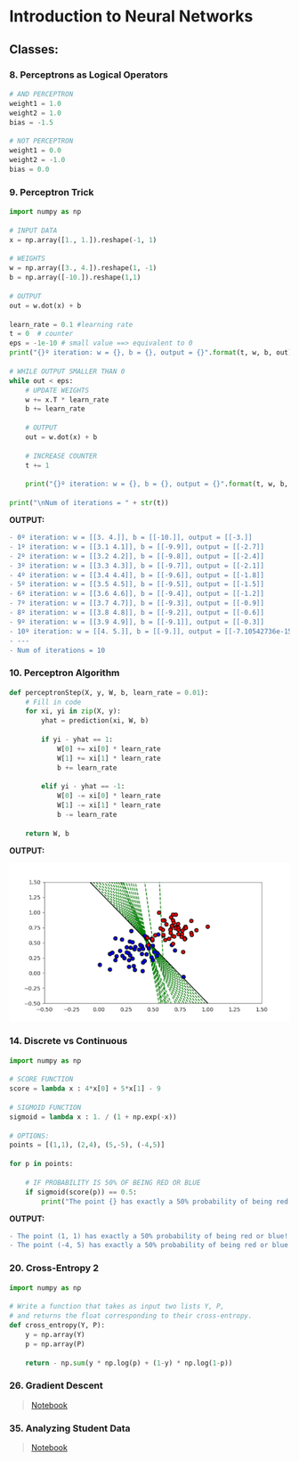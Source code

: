 # Introduction to Neural Networks

## Classes:

### 8. Perceptrons as Logical Operators

```python
# AND PERCEPTRON
weight1 = 1.0
weight2 = 1.0
bias = -1.5

# NOT PERCEPTRON
weight1 = 0.0
weight2 = -1.0
bias = 0.0
```

### 9. Perceptron Trick

```python
import numpy as np

# INPUT DATA
x = np.array([1., 1.]).reshape(-1, 1)

# WEIGHTS
w = np.array([3., 4.]).reshape(1, -1)
b = np.array([-10.]).reshape(1,1)

# OUTPUT
out = w.dot(x) + b

learn_rate = 0.1 #learning rate
t = 0  # counter
eps = -1e-10 # small value ==> equivalent to 0
print("{}º iteration: w = {}, b = {}, output = {}".format(t, w, b, out))

# WHILE OUTPUT SMALLER THAN 0
while out < eps:
    # UPDATE WEIGHTS
    w += x.T * learn_rate
    b += learn_rate
    
    # OUTPUT
    out = w.dot(x) + b
    
    # INCREASE COUNTER
    t += 1
    
    print("{}º iteration: w = {}, b = {}, output = {}".format(t, w, b, out))
    
print("\nNum of iterations = " + str(t))
```

**OUTPUT:**
```diff
- 0º iteration: w = [[3. 4.]], b = [[-10.]], output = [[-3.]]
- 1º iteration: w = [[3.1 4.1]], b = [[-9.9]], output = [[-2.7]]
- 2º iteration: w = [[3.2 4.2]], b = [[-9.8]], output = [[-2.4]]
- 3º iteration: w = [[3.3 4.3]], b = [[-9.7]], output = [[-2.1]]
- 4º iteration: w = [[3.4 4.4]], b = [[-9.6]], output = [[-1.8]]
- 5º iteration: w = [[3.5 4.5]], b = [[-9.5]], output = [[-1.5]]
- 6º iteration: w = [[3.6 4.6]], b = [[-9.4]], output = [[-1.2]]
- 7º iteration: w = [[3.7 4.7]], b = [[-9.3]], output = [[-0.9]]
- 8º iteration: w = [[3.8 4.8]], b = [[-9.2]], output = [[-0.6]]
- 9º iteration: w = [[3.9 4.9]], b = [[-9.1]], output = [[-0.3]]
- 10º iteration: w = [[4. 5.]], b = [[-9.]], output = [[-7.10542736e-15]]
- ---
- Num of iterations = 10
```

### 10. Perceptron Algorithm

```python
def perceptronStep(X, y, W, b, learn_rate = 0.01):
    # Fill in code
    for xi, yi in zip(X, y):
        yhat = prediction(xi, W, b)

        if yi - yhat == 1:
            W[0] += xi[0] * learn_rate
            W[1] += xi[1] * learn_rate
            b += learn_rate

        elif yi - yhat == -1:
            W[0] -= xi[0] * learn_rate
            W[1] -= xi[1] * learn_rate
            b -= learn_rate
        
    return W, b
```

**OUTPUT:**

![c10](docs/perceptron-algorithm.png)

### 14. Discrete vs Continuous

```python
import numpy as np

# SCORE FUNCTION
score = lambda x : 4*x[0] + 5*x[1] - 9

# SIGMOID FUNCTION
sigmoid = lambda x : 1. / (1 + np.exp(-x))

# OPTIONS:
points = [(1,1), (2,4), (5,-5), (-4,5)]

for p in points:
    
    # IF PROBABILITY IS 50% OF BEING RED OR BLUE
    if sigmoid(score(p)) == 0.5:
        print("The point {} has exactly a 50% probability of being red or blue!".format(p))
```

**OUTPUT:**

```diff
- The point (1, 1) has exactly a 50% probability of being red or blue!
- The point (-4, 5) has exactly a 50% probability of being red or blue!
```


### 20. Cross-Entropy 2

```python
import numpy as np

# Write a function that takes as input two lists Y, P,
# and returns the float corresponding to their cross-entropy.
def cross_entropy(Y, P):
    y = np.array(Y)
    p = np.array(P)

    return - np.sum(y * np.log(p) + (1-y) * np.log(1-p))
```

### 26. Gradient Descent

> [Notebook](gradient-descent/GradientDescent.ipynb)

### 35. Analyzing Student Data

> [Notebook](student-admissions/StudentAdmissions.ipynb)